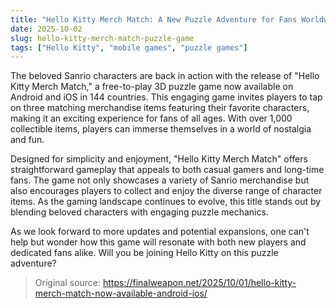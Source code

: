 ```yaml
---
title: "Hello Kitty Merch Match: A New Puzzle Adventure for Fans Worldwide"
date: 2025-10-02
slug: hello-kitty-merch-match-puzzle-game
tags: ["Hello Kitty", "mobile games", "puzzle games"]
---
```


The beloved Sanrio characters are back in action with the release of "Hello Kitty Merch Match," a free-to-play 3D puzzle game now available on Android and iOS in 144 countries. This engaging game invites players to tap on three matching merchandise items featuring their favorite characters, making it an exciting experience for fans of all ages. With over 1,000 collectible items, players can immerse themselves in a world of nostalgia and fun.

Designed for simplicity and enjoyment, "Hello Kitty Merch Match" offers straightforward gameplay that appeals to both casual gamers and long-time fans. The game not only showcases a variety of Sanrio merchandise but also encourages players to collect and enjoy the diverse range of character items. As the gaming landscape continues to evolve, this title stands out by blending beloved characters with engaging puzzle mechanics.

As we look forward to more updates and potential expansions, one can't help but wonder how this game will resonate with both new players and dedicated fans alike. Will you be joining Hello Kitty on this puzzle adventure?

> Original source: https://finalweapon.net/2025/10/01/hello-kitty-merch-match-now-available-android-ios/